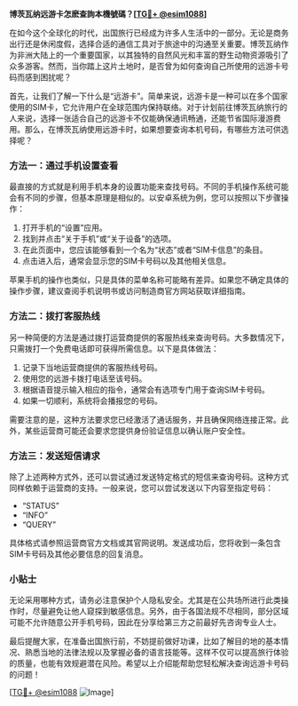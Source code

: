 **博茨瓦纳远游卡怎麽查詢本機號碼？[[TG💪+ @esim1088](https://t.me/s/esim1088)]**

在如今这个全球化的时代，出国旅行已经成为许多人生活中的一部分。无论是商务出行还是休闲度假，选择合适的通信工具对于旅途中的沟通至关重要。博茨瓦纳作为非洲大陆上的一个重要国家，以其独特的自然风光和丰富的野生动物资源吸引了众多游客。然而，当你踏上这片土地时，是否曾为如何查询自己所使用的远游卡号码而感到困扰呢？

首先，让我们了解一下什么是“远游卡”。简单来说，远游卡是一种可以在多个国家使用的SIM卡，它允许用户在全球范围内保持联络。对于计划前往博茨瓦纳旅行的人来说，选择一张适合自己的远游卡不仅能确保通讯畅通，还能节省国际漫游费用。那么，在博茨瓦纳使用远游卡时，如果想要查询本机号码，有哪些方法可供选择呢？

### 方法一：通过手机设置查看

最直接的方式就是利用手机本身的设置功能来查找号码。不同的手机操作系统可能会有不同的步骤，但基本原理是相似的。以安卓系统为例，您可以按照以下步骤操作：

1. 打开手机的“设置”应用。
2. 找到并点击“关于手机”或“关于设备”的选项。
3. 在此页面中，您应该能够看到一个名为“状态”或者“SIM卡信息”的条目。
4. 点击进入后，通常会显示您的SIM卡号码以及其他相关信息。

苹果手机的操作也类似，只是具体的菜单名称可能略有差异。如果您不确定具体的操作步骤，建议查阅手机说明书或访问制造商官方网站获取详细指南。

### 方法二：拨打客服热线

另一种简便的方法是通过拨打运营商提供的客服热线来查询号码。大多数情况下，只需拨打一个免费电话即可获得所需信息。以下是具体做法：

1. 记录下当地运营商提供的客服热线号码。
2. 使用您的远游卡拨打电话至该号码。
3. 根据语音提示输入相应的指令，通常会有选项专门用于查询SIM卡号码。
4. 如果一切顺利，系统将会播报您的号码。

需要注意的是，这种方法要求您已经激活了通话服务，并且确保网络连接正常。此外，某些运营商可能还会要求您提供身份验证信息以确认账户安全性。

### 方法三：发送短信请求

除了上述两种方式外，还可以尝试通过发送特定格式的短信来查询号码。这种方式同样依赖于运营商的支持。一般来说，您可以尝试发送以下内容至指定号码：

- “STATUS”
- “INFO”
- “QUERY”

具体格式请参照运营商官方文档或其官网说明。发送成功后，您将收到一条包含SIM卡号码及其他必要信息的回复消息。

### 小贴士

无论采用哪种方式，请务必注意保护个人隐私安全。尤其是在公共场所进行此类操作时，尽量避免让他人窥探到敏感信息。另外，由于各国法规不尽相同，部分区域可能不允许随意公开手机号码，因此在分享给第三方之前最好先咨询专业人士。

最后提醒大家，在准备出国旅行前，不妨提前做好功课，比如了解目的地的基本情况、熟悉当地的法律法规以及掌握必备的语言技能等。这样不仅可以提高旅行体验的质量，也能有效规避潜在风险。希望以上介绍能帮助您轻松解决查询远游卡号码的问题！

[[TG💪+ @esim1088](https://t.me/s/esim1088) ![Image](https://i.postimg.cc/4NQfJmqS/Snipaste-2025-05-13-00-14-12.png)]